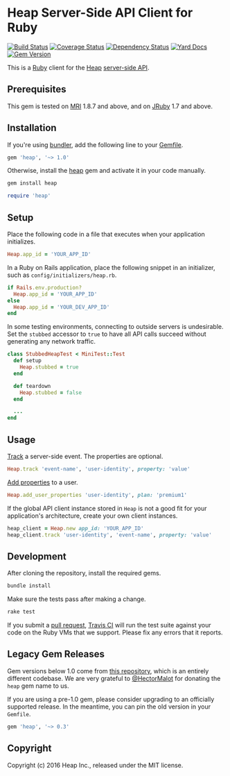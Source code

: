 # Heap Server-Side API Client for Ruby

[![Build Status](https://travis-ci.org/heap/heap-ruby.svg?branch=master)](https://travis-ci.org/heap/heap-ruby)
[![Coverage Status](https://coveralls.io/repos/github/heap/heap-ruby/badge.svg?branch=master)](https://coveralls.io/github/heap/heap-ruby?branch=master)
[![Dependency Status](https://gemnasium.com/heap/heap-ruby.svg)](https://gemnasium.com/heap/heap-ruby)
[![Yard Docs](http://img.shields.io/badge/yard-docs-blue.svg)](http://rubydoc.info/github/heap/heap-ruby/master/frames)
[![Gem Version](https://badge.fury.io/rb/heap.svg)](https://badge.fury.io/rb/heap)

This is a [Ruby](https://www.ruby-lang.org/) client for the
[Heap](https://heapanalytics.com/)
[server-side API](https://heapanalytics.com/docs/server-side).


## Prerequisites

This gem is tested on [MRI](https://www.ruby-lang.org/en/downloads/) 1.8.7 and
above, and on [JRuby](http://jruby.org/) 1.7 and above.


## Installation

If you're using [bundler](http://bundler.io/), add the following line to your
[Gemfile](http://bundler.io/v1.11/gemfile.html).

```ruby
gem 'heap', '~> 1.0'
```

Otherwise, install the [heap](https://rubygems.org/gems/heap) gem and activate
it in your code manually.

```bash
gem install heap
```

```ruby
require 'heap'
```


## Setup

Place the following code in a file that executes when your application
initializes.

```ruby
Heap.app_id = 'YOUR_APP_ID'
```

In a Ruby on Rails application, place the following snippet in an initializer,
such as `config/initializers/heap.rb`.

```ruby
if Rails.env.production?
  Heap.app_id = 'YOUR_APP_ID'
else
  Heap.app_id = 'YOUR_DEV_APP_ID'
end
```

In some testing environments, connecting to outside servers is undesirable. Set
the `stubbed` accessor to `true` to have all API calls succeed without
generating any network traffic.

```ruby
class StubbedHeapTest < MiniTest::Test
  def setup
    Heap.stubbed = true
  end

  def teardown
    Heap.stubbed = false
  end

  ...
end
```


## Usage

[Track](https://heapanalytics.com/docs/server-side#track) a server-side event.
The properties are optional.

```ruby
Heap.track 'event-name', 'user-identity', property: 'value'
```

[Add properties](https://heapanalytics.com/docs/server-side#identify) to a
user.

```ruby
Heap.add_user_properties 'user-identity', plan: 'premium1'
```

If the global API client instance stored in `Heap` is not a good fit for your
application's architecture, create your own client instances.

```ruby
heap_client = Heap.new app_id: 'YOUR_APP_ID'
heap_client.track 'user-identity', 'event-name', property: 'value'
```


## Development

After cloning the repository, install the required gems.

```bash
bundle install
```

Make sure the tests pass after making a change.

```bash
rake test
```

If you submit a
[pull request](https://help.github.com/articles/using-pull-requests/),
[Travis CI](https://travis-ci.org/) will run the test suite against your code
on the Ruby VMs that we support. Please fix any errors that it reports.


## Legacy Gem Releases

Gem versions below 1.0 come from
[this repository](https://github.com/HectorMalot/heap), which is an entirely
different codebase. We are very grateful to
[@HectorMalot](https://github.com/HectorMalot) for donating the `heap` gem name
to us.

If you are using a pre-1.0 gem, please consider upgrading to an officially
supported release. In the meantime, you can pin the old version in your
`Gemfile`.

```ruby
gem 'heap', '~> 0.3'
```


## Copyright

Copyright (c) 2016 Heap Inc., released under the MIT license.
